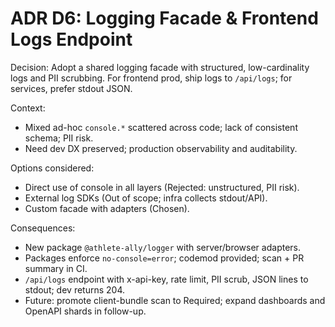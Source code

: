 # ADR D6: Logging Facade & Frontend Logs Endpoint

Decision: Adopt a shared logging facade with structured, low-cardinality logs and PII scrubbing. For frontend prod, ship logs to `/api/logs`; for services, prefer stdout JSON.

Context:
- Mixed ad-hoc `console.*` scattered across code; lack of consistent schema; PII risk.
- Need dev DX preserved; production observability and auditability.

Options considered:
- Direct use of console in all layers (Rejected: unstructured, PII risk).
- External log SDKs (Out of scope; infra collects stdout/API).
- Custom facade with adapters (Chosen).

Consequences:
- New package `@athlete-ally/logger` with server/browser adapters.
- Packages enforce `no-console=error`; codemod provided; scan + PR summary in CI.
- `/api/logs` endpoint with x-api-key, rate limit, PII scrub, JSON lines to stdout; dev returns 204.
- Future: promote client-bundle scan to Required; expand dashboards and OpenAPI shards in follow-up.
